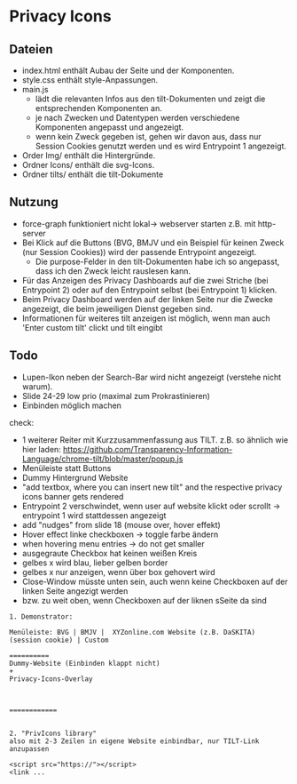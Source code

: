 # Privacy Icons

## Dateien
- index.html enthält Aubau der Seite und der Komponenten.
- style.css enthält style-Anpassungen.
- main.js 
    - lädt die relevanten Infos aus den tilt-Dokumenten und zeigt die entsprechenden Komponenten an.
    - je nach Zwecken und Datentypen werden verschiedene Komponenten angepasst und angezeigt.
    - wenn kein Zweck gegeben ist, gehen wir davon aus, dass nur Session Cookies genutzt werden und es wird Entrypoint 1 angezeigt.
- Order Img/ enthält die Hintergründe.
- Ordner Icons/ enthält die svg-Icons.
- Ordner tilts/ enthält die tilt-Dokumente

## Nutzung
- force-graph funktioniert nicht lokal-> webserver starten z.B. mit http-server
- Bei Klick auf die Buttons (BVG, BMJV und ein Beispiel für keinen Zweck (nur Session Cookies)) wird der passende Entrypoint angezeigt. 
  - Die purpose-Felder in den tilt-Dokumenten habe ich so angepasst, dass ich den Zweck leicht rauslesen kann.
- Für das Anzeigen des Privacy Dashboards auf die zwei Striche (bei Entrypoint 2) oder auf den Entrypoint selbst (bei Entrypoint 1) klicken.
- Beim Privacy Dashboard werden auf der linken Seite nur die Zwecke angezeigt, die beim jeweiligen Dienst gegeben sind.
- Informationen für weiteres tilt anzeigen ist möglich, wenn man auch 'Enter custom tilt' clickt und tilt eingibt

## Todo
- Lupen-Ikon neben der Search-Bar wird nicht angezeigt (verstehe nicht warum).
- Slide 24-29 low prio (maximal zum Prokrastinieren)
- Einbinden möglich machen

check: 
- 1 weiterer Reiter mit Kurzzusammenfassung aus TILT. z.B. so ähnlich wie hier laden: https://github.com/Transparency-Information-Language/chrome-tilt/blob/master/popup.js
- Menüleiste statt Buttons
- Dummy Hintergrund Website
- "add textbox, where you can insert new tilt" and the respective privacy icons banner gets rendered
- Entrypoint 2 verschwindet, wenn user auf website klickt oder scrollt -> entrypoint 1 wird stattdessen angezeigt
- add "nudges" from slide 18 (mouse over, hover effekt)
- Hover effect linke checkboxen -> toggle farbe ändern
- when hovering menu entries -> do not get smaller
- ausgegraute Checkbox hat keinen weißen Kreis
- gelbes x wird blau, lieber gelben border
- gelbes x nur anzeigen, wenn über box gehovert wird
- Close-Window müsste unten sein, auch wenn keine Checkboxen auf der linken Seite angezigt werden
- bzw. zu weit oben, wenn Checkboxen auf der liknen sSeite da sind

```
1. Demonstrator:

Menüleiste: BVG | BMJV |  XYZonline.com Website (z.B. DaSKITA) (session cookie) | Custom

==========
Dummy-Website (Einbinden klappt nicht)
+
Privacy-Icons-Overlay



============


2. "PrivIcons library"
also mit 2-3 Zeilen in eigene Website einbindbar, nur TILT-Link anzupassen 

<script src="https://"></script>
<link ...
```

